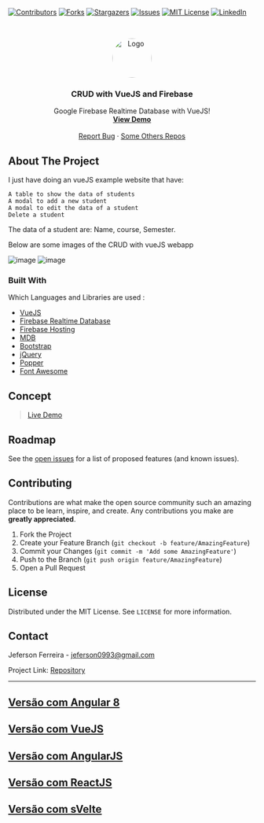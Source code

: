 [![Contributors][contributors-shield]][contributors-url]
[![Forks][forks-shield]][forks-url]
[![Stargazers][stars-shield]][stars-url]
[![Issues][issues-shield]][issues-url]
[![MIT License][license-shield]][license-url]
[![LinkedIn][linkedin-shield]][linkedin-url]


<br />
<p align="center">
  <a href="https://github.com/othneildrew/Best-README-Template">
    <img src="https://user-images.githubusercontent.com/29678099/71330693-1ed06d80-250d-11ea-9b98-a04279392272.jpeg" alt="Logo" width="80" height="80" style="border-radius: 50%;">
  </a>

  <h3 align="center">CRUD with VueJS and Firebase</h3>

  <p align="center">
    Google Firebase Realtime Database with VueJS!
    <br />
    <a href="https://web-projects-tests.firebaseapp.com/"><strong>View Demo</strong></a>
    <br />
    <br />
    <a href="https://github.com/jeferson0993/crud-vuejs-firebase/issues">Report Bug</a>
    ·
    <a href="https://github.com/jeferson0993/">Some Others Repos</a>
  </p>
</p>

<!-- ABOUT THE PROJECT -->
## About The Project

 I just have doing an vueJS example website that have:

    A table to show the data of students
    A modal to add a new student
    A modal to edit the data of a student
    Delete a student

The data of a student are: Name, course, Semester.

Below are some images of the CRUD with vueJS webapp

![image](https://user-images.githubusercontent.com/29678099/71535792-798c0f80-28e7-11ea-9b42-b55e8ab7e10f.png)
![image](https://user-images.githubusercontent.com/29678099/71535795-87419500-28e7-11ea-8c71-55be7221954b.png)

### Built With
Which Languages and Libraries are used :
* [VueJS](https://vuejs.org/)
* [Firebase Realtime Database](https://firebase.google.com/products/realtime-database/)
* [Firebase Hosting](https://firebase.google.com/products/hosting/)
* [MDB](https://firebase.google.com/products/hosting/)
* [Bootstrap](https://getbootstrap.com/)
* [jQuery](https://jquery.com/)
* [Popper](https://popper.js.org/)
* [Font Awesome](https://fontawesome.com)

## Concept

> [Live Demo](https://web-projects-tests.firebaseapp.com/)

<!-- ROADMAP -->
## Roadmap

See the [open issues](https://github.com/jeferson0993/crud-vuejs-firebase/issues) for a list of proposed features (and known issues).



<!-- CONTRIBUTING -->
## Contributing

Contributions are what make the open source community such an amazing place to be learn, inspire, and create. Any contributions you make are **greatly appreciated**.

1. Fork the Project
2. Create your Feature Branch (`git checkout -b feature/AmazingFeature`)
3. Commit your Changes (`git commit -m 'Add some AmazingFeature'`)
4. Push to the Branch (`git push origin feature/AmazingFeature`)
5. Open a Pull Request



<!-- LICENSE -->
## License

Distributed under the MIT License. See `LICENSE` for more information.



<!-- CONTACT -->
## Contact

Jeferson Ferreira - jeferson0993@gmail.com

Project Link: [Repository](https://github.com/jeferson0993/crud-vuejs-firebase)

---

## [Versão com Angular 8](https://github.com/jeferson0993/crud-angular8-firebase)
## [Versão com VueJS](https://github.com/jeferson0993/crud-vuejs-firebase)
## [Versão com AngularJS](https://github.com/jeferson0993/jeferson0993-crud-angularjs-firebase)
## [Versão com ReactJS](https://github.com/jeferson0993/)
## [Versão com sVelte](https://github.com/jeferson0993/)


<!-- MARKDOWN LINKS & IMAGES -->
<!-- https://www.markdownguide.org/basic-syntax/#reference-style-links -->
[contributors-shield]: https://img.shields.io/github/contributors/jeferson0993/crud-vuejs-firebase.svg?style=flat-square
[contributors-url]: https://github.com/jeferson0993/crud-vuejs-firebase/graphs/contributors
[forks-shield]: https://img.shields.io/github/forks/jeferson0993/crud-vuejs-firebase.svg?style=flat-square
[forks-url]: https://github.com/jeferson0993/crud-vuejs-firebase/network/members
[stars-shield]: https://img.shields.io/github/stars/jeferson0993/crud-vuejs-firebase.svg?style=flat-square
[stars-url]: https://github.com/jeferson0993/crud-vuejs-firebase/stargazers
[issues-shield]: https://img.shields.io/github/issues/jeferson0993/crud-vuejs-firebase.svg?style=flat-square
[issues-url]: https://github.com/jeferson0993/crud-vuejs-firebase/issues
[license-shield]: https://img.shields.io/github/license/jeferson0993/crud-vuejs-firebase.svg?style=flat-square
[license-url]: https://github.com/jeferson0993/crud-vuejs-firebase/blob/master/LICENSE
[linkedin-shield]: https://img.shields.io/badge/-LinkedIn-black.svg?style=flat-square&logo=linkedin&colorB=555
[linkedin-url]: https://www.linkedin.com/in/jeferson-ferreira-4a036b143/
[home-screenshot]: https://user-images.githubusercontent.com/29678099/71330655-f47eb000-250c-11ea-8f5c-3069b4c708f7.png
[add-screenshot]: https://user-images.githubusercontent.com/29678099/71330627-db75ff00-250c-11ea-8fe5-a2c1a02c1550.png

